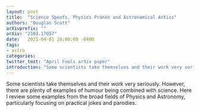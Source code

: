 ```yaml
---
layout: post
title:  "Science Spoofs, Physics Pranks and Astronomical Antics"
authors: "Douglas Scott"
arXivprefix: ""
arXiv: "2103.17057"
date:   2021-04-01 16:00:00 -0400
tags:
- astro
categories:
twitter_text: "April Fools arXiv paper"
introduction: "Some scientists take themselves and their work very seriously ..."
---
```


Some scientists take themselves and their work very seriously. However, there are plenty of examples of humour being combined with science. Here I review some examples from the broad fields of Physics and Astronomy, particularly focusing on practical jokes and parodies.
